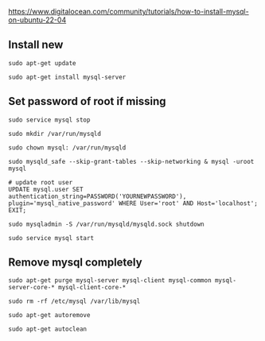 https://www.digitalocean.com/community/tutorials/how-to-install-mysql-on-ubuntu-22-04


## Install new
`sudo apt-get update`

`sudo apt-get install mysql-server`

## Set password of root if missing
`sudo service mysql stop`

`sudo mkdir /var/run/mysqld`

`sudo chown mysql: /var/run/mysqld`

`sudo mysqld_safe --skip-grant-tables --skip-networking & mysql -uroot mysql`

```
# update root user
UPDATE mysql.user SET authentication_string=PASSWORD('YOURNEWPASSWORD'), plugin='mysql_native_password' WHERE User='root' AND Host='localhost';
EXIT;
```

`sudo mysqladmin -S /var/run/mysqld/mysqld.sock shutdown`

`sudo service mysql start`

## Remove mysql completely

`sudo apt-get purge mysql-server mysql-client mysql-common mysql-server-core-* mysql-client-core-*`

`sudo rm -rf /etc/mysql /var/lib/mysql`

`sudo apt-get autoremove`

`sudo apt-get autoclean`
